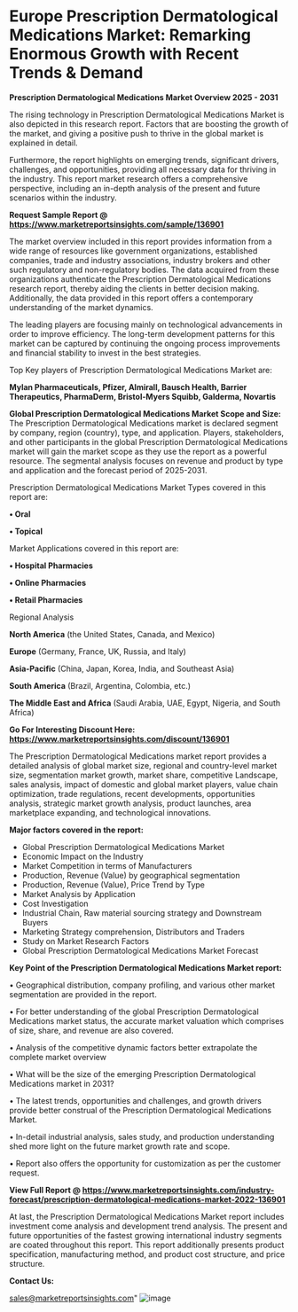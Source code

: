 # Europe Prescription Dermatological Medications Market: Remarking Enormous Growth with Recent Trends & Demand

<Strong> Prescription Dermatological Medications Market Overview 2025 - 2031</strong>

The rising technology in Prescription Dermatological Medications Market is also depicted in this research report. Factors that are boosting the growth of the market, and giving a positive push to thrive in the global market is explained in detail.

Furthermore, the report highlights on emerging trends, significant drivers, challenges, and opportunities, providing all necessary data for thriving in the industry. This report market research offers a comprehensive perspective, including an in-depth analysis of the present and future scenarios within the industry.

<strong>Request Sample Report @ <a href=https://www.marketreportsinsights.com/sample/136901>https://www.marketreportsinsights.com/sample/136901</a></strong>

The market overview included in this report provides information from a wide range of resources like government organizations, established companies, trade and industry associations, industry brokers and other such regulatory and non-regulatory bodies. The data acquired from these organizations authenticate the Prescription Dermatological Medications research report, thereby aiding the clients in better decision making. Additionally, the data provided in this report offers a contemporary understanding of the market dynamics.

The leading players are focusing mainly on technological advancements in order to improve efficiency. The long-term development patterns for this market can be captured by continuing the ongoing process improvements and financial stability to invest in the best strategies.

Top Key players of Prescription Dermatological Medications Market are:

<strong>Mylan Pharmaceuticals, Pfizer, Almirall, Bausch Health, Barrier Therapeutics, PharmaDerm, Bristol-Myers Squibb, Galderma, Novartis</strong>

<strong><b>Global Prescription Dermatological Medications Market Scope and Size:</b></strong>
The Prescription Dermatological Medications market is declared segment by company, region (country), type, and application. Players, stakeholders, and other participants in the global Prescription Dermatological Medications market will gain the market scope as they use the report as a powerful resource. The segmental analysis focuses on revenue and product by type and application and the forecast period of 2025-2031.

Prescription Dermatological Medications Market Types covered in this report are:

<strong>• Oral

• Topical</strong>

Market Applications covered in this report are:

<strong>• Hospital Pharmacies

• Online Pharmacies

• Retail Pharmacies</strong> 

Regional Analysis

<strong>North America</strong> (the United States, Canada, and Mexico)

<strong>Europe</strong> (Germany, France, UK, Russia, and Italy)

<strong>Asia-Pacific</strong> (China, Japan, Korea, India, and Southeast Asia)

<strong>South America</strong> (Brazil, Argentina, Colombia, etc.)

<strong>The Middle East and Africa</strong> (Saudi Arabia, UAE, Egypt, Nigeria, and South Africa)

<strong>Go For Interesting Discount Here: <a href=https://www.marketreportsinsights.com/discount/136901>https://www.marketreportsinsights.com/discount/136901</a></strong>

The Prescription Dermatological Medications market report provides a detailed analysis of global market size, regional and country-level market size, segmentation market growth, market share, competitive Landscape, sales analysis, impact of domestic and global market players, value chain optimization, trade regulations, recent developments, opportunities analysis, strategic market growth analysis, product launches, area marketplace expanding, and technological innovations.

<strong><b>Major factors covered in the report:</b></strong>
<ul>
  <li>Global Prescription Dermatological Medications Market </li>
  <li>Economic Impact on the Industry</li>
  <li>Market Competition in terms of Manufacturers</li>
  <li>Production, Revenue (Value) by geographical segmentation</li>
  <li>Production, Revenue (Value), Price Trend by Type</li>
  <li>Market Analysis by Application</li>
  <li>Cost Investigation</li>
  <li>Industrial Chain, Raw material sourcing strategy and Downstream Buyers</li>
  <li>Marketing Strategy comprehension, Distributors and Traders</li>
  <li>Study on Market Research Factors</li>
  <li>Global Prescription Dermatological Medications Market Forecast</li>
</ul>

<strong><b>Key Point of the Prescription Dermatological Medications Market report:</b></strong>

• Geographical distribution, company profiling, and various other market segmentation are provided in the report.

• For better understanding of the global Prescription Dermatological Medications market status, the accurate market valuation which comprises of size, share, and revenue are also covered.

• Analysis of the competitive dynamic factors better extrapolate the complete market overview

• What will be the size of the emerging Prescription Dermatological Medications market in 2031?

• The latest trends, opportunities and challenges, and growth drivers provide better construal of the Prescription Dermatological Medications Market.

• In-detail industrial analysis, sales study, and production understanding shed more light on the future market growth rate and scope.

• Report also offers the opportunity for customization as per the customer request.

<strong><b>View Full Report @ <a href=https://www.marketreportsinsights.com/industry-forecast/prescription-dermatological-medications-market-2022-136901>https://www.marketreportsinsights.com/industry-forecast/prescription-dermatological-medications-market-2022-136901</a></b></strong>


At last, the Prescription Dermatological Medications Market report includes investment come analysis and development trend analysis. The present and future opportunities of the fastest growing international industry segments are coated throughout this report. This report additionally presents product specification, manufacturing method, and product cost structure, and price structure.

<strong>Contact Us:</strong>

sales@marketreportsinsights.com"
![image](https://github.com/user-attachments/assets/7094c018-2cb9-4d9b-8ae4-185ebe2db08c)
